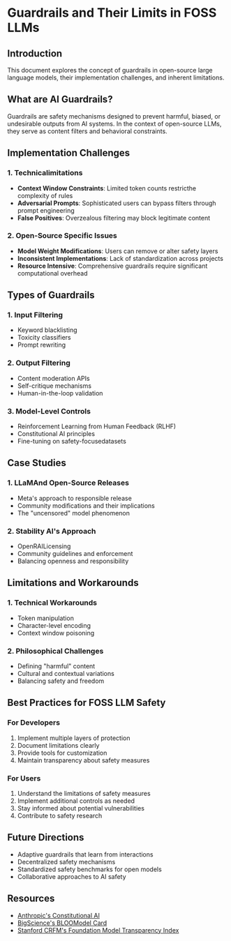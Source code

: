 # Guardrails and Their Limits in FOSS LLMs

## Introduction
This document explores the concept of guardrails in open-source large language models, their implementation challenges, and inherent limitations.

## What are AI Guardrails?
Guardrails are safety mechanisms designed to prevent harmful, biased, or undesirable outputs from AI systems. In the context of open-source LLMs, they serve as content filters and behavioral constraints.

## Implementation Challenges

### 1. Technicalimitations
- **Context Window Constraints**: Limited token counts restricthe complexity of rules
- **Adversarial Prompts**: Sophisticated users can bypass filters through prompt engineering
- **False Positives**: Overzealous filtering may block legitimate content

### 2. Open-Source Specific Issues
- **Model Weight Modifications**: Users can remove or alter safety layers
- **Inconsistent Implementations**: Lack of standardization across projects
- **Resource Intensive**: Comprehensive guardrails require significant computational overhead

## Types of Guardrails

### 1. Input Filtering
- Keyword blacklisting
- Toxicity classifiers
- Prompt rewriting

### 2. Output Filtering
- Content moderation APIs
- Self-critique mechanisms
- Human-in-the-loop validation

### 3. Model-Level Controls
- Reinforcement Learning from Human Feedback (RLHF)
- Constitutional AI principles
- Fine-tuning on safety-focusedatasets

## Case Studies

### 1. LLaMAnd Open-Source Releases
- Meta's approach to responsible release
- Community modifications and their implications
- The "uncensored" model phenomenon

### 2. Stability AI's Approach
- OpenRAILicensing
- Community guidelines and enforcement
- Balancing openness and responsibility

## Limitations and Workarounds

### 1. Technical Workarounds
- Token manipulation
- Character-level encoding
- Context window poisoning

### 2. Philosophical Challenges
- Defining "harmful" content
- Cultural and contextual variations
- Balancing safety and freedom

## Best Practices for FOSS LLM Safety

### For Developers
1. Implement multiple layers of protection
2. Document limitations clearly
3. Provide tools for customization
4. Maintain transparency about safety measures

### For Users
1. Understand the limitations of safety measures
2. Implement additional controls as needed
3. Stay informed about potential vulnerabilities
4. Contribute to safety research

## Future Directions
- Adaptive guardrails that learn from interactions
- Decentralized safety mechanisms
- Standardized safety benchmarks for open models
- Collaborative approaches to AI safety

## Resources
- [Anthropic's Constitutional AI](https://www.anthropic.com/index/constitutional-ai-harmlessness-from-ai-feedback)
- [BigScience's BLOOModel Card](https://huggingface.co/bigscience/bloom)
- [Stanford CRFM's Foundation Model Transparency Index](https://crfm.stanford.edu/fmti/)



